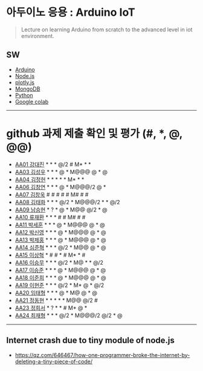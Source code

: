 # 아두이노 응용 : Arduino IoT
> Lecture on learning Arduino from scratch to the advanced level in iot environment.

## SW
- [Arduino](https://www.arduino.cc/)
- [Node.js](https://nodejs.org/ko/)
- [plotly.js](https://plot.ly/)
- [MongoDB](https://www.mongodb.com/download-center#community)
- [Python](https://www.anaconda.com)
- [Google colab](https://colab.research.google.com/)
---

# github 과제 제출 확인 및 평가 (#, *, @, @@)
- [AA01	강대진](https://github.com/ijdaejin/aa01) * * * @/2 # M* * *
- [AA03	김성우](https://github.com/Gukdoli/AA03) * * * @ * M@@@ @ * @
- [AA04	김정헌](https://github.com/jhkedwardkim/AA04) * * * * * M* * *
- [AA06	김창연](https://github.com/ckddus/AA06) * * * @ * M@@@/2 @ *
- [AA07	김창욱](https://github.com/HM0007/AA07) # # # # # M# # #
- [AA08	김태화](https://github.com/TAaHwa/AA08) * * * @/2 * M@@@/2 * * @/2
- [AA09 남승현](https://github.com/nam0914/AA09) * ? * @ * M@@ @/2 * @
- [AA10	류재환](https://github.com/jaeHwanRy/AA10) * * * # # M# # # 
- [AA11	박세훈](https://github.com/uoooyas/AA11) * * * @ * M@@@ @ * @
- [AA12	박신영](https://github.com/zachpaul7/AA12) * * * @ * M@@@ @ * @
- [AA13 박제홍](https://github.com/qkrwpghd27/AA13) * * * @ * M@@@ @ * @
- [AA14	심준혁](https://github.com/dsfaewf/AA14) * * * @/2 * M@@ @ * @
- [AA15	이상혁](http://www.github.com/bsang50005/aa15) * # # * # M* * #
- [AA16	이승무](https://github.com/LSeungMOO/AA16) * * * @/2 * M@ * * @/2
- [AA17	이승준](https://github.com/q1w2e3r4god/AA17) * * * @ * M@@@ @ * @
- [AA18	이준희](https://github.com/LJunHee/AA18) * * * @ * M@@@ @ * @
- [AA19	이현준](https://github.com/junlee00/aa19) * * * @/2 * M* @ * @/2
- [AA20	임태형](https://github.com/vmvvmvvmv/AA20) * * * @ * M@ @ * @
- [AA21	정동현](https://github.com/DongHyunYee/AA21) * * * * * M@@ @/2 #
- [AA23	정희서](https://github.com/HiSeoJeong/AA23) * ? * * # M* @ *
- [AA24	최재형](https://github.com/june6297/aa24) * * * @/2 * M@@@/2 @/2 * @

---
## Internet crash due to tiny module of node.js
* https://qz.com/646467/how-one-programmer-broke-the-internet-by-deleting-a-tiny-piece-of-code/

